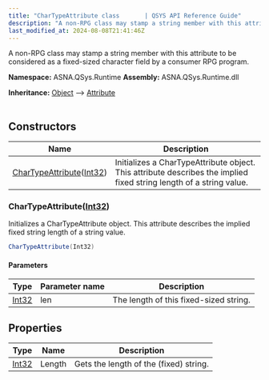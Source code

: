 ```yaml
---
title: "CharTypeAttribute class       | QSYS API Reference Guide"
description: "A non-RPG class may stamp a string member with this attribute to be considered as a fixed-sized character field by a consumer RPG program. "
last_modified_at: 2024-08-08T21:41:46Z
---
```


A non-RPG class may stamp a string member with this attribute to be considered as a fixed-sized character field by a consumer RPG program.

**Namespace:** ASNA.QSys.Runtime
**Assembly:** ASNA.QSys.Runtime.dll

**Inheritance:** [Object](https://docs.microsoft.com/en-us/dotnet/api/system.object) --> [Attribute](https://docs.microsoft.com/en-us/dotnet/api/system.attribute)
<br>
<br>

## Constructors

| Name | Description |
| --- | --- |
| [CharTypeAttribute](#chartypeattributeint32)([Int32](https://docs.microsoft.com/en-us/dotnet/api/system.int32)) | Initializes a CharTypeAttribute object. This attribute describes the implied fixed string length of a string value.

### CharTypeAttribute([Int32](https://docs.microsoft.com/en-us/dotnet/api/system.int32))

Initializes a CharTypeAttribute object. This attribute describes the implied fixed string length of a string value.

```cs
CharTypeAttribute(Int32)
```

#### Parameters

| Type | Parameter name | Description
| --- | --- | ---
| [Int32](https://docs.microsoft.com/en-us/dotnet/api/system.int32) | len | The length of this fixed-sized string.

## Properties

| Type | Name | Description
| --- | --- | --- 
| [Int32](https://learn.microsoft.com/en-us/dotnet/csharp/language-reference/builtin-types/integral-numeric-types) | Length | Gets the length of the (fixed) string. |
